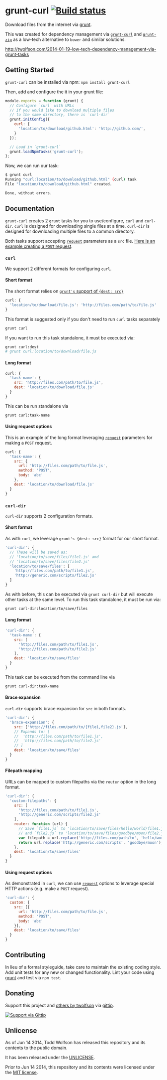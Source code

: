 # grunt-curl [![Build status](https://travis-ci.org/twolfson/grunt-curl.png?branch=master)](https://travis-ci.org/twolfson/grunt-curl)

Download files from the internet via [grunt][].

This was created for dependency management via [`grunt-curl`][] and [`grunt-zip`][] as a low-tech alternative to `bower` and similar solutions.

http://twolfson.com/2014-01-19-low-tech-dependency-management-via-grunt-tasks

[grunt]: http://gruntjs.com/
[`grunt-curl`]: https://github.com/twolfson/grunt-curl
[`grunt-zip`]: https://github.com/twolfson/grunt-zip

## Getting Started
`grunt-curl` can be installed via npm: `npm install grunt-curl`

Then, add and configure the it in your grunt file:

```js
module.exports = function (grunt) {
  // Configure `curl` with URLs
  // If you would like to download multiple files
  // to the same directory, there is `curl-dir`
  grunt.initConfig({
    curl: {
      'location/to/download/github.html': 'http://github.com/',
    }
  });

  // Load in `grunt-curl`
  grunt.loadNpmTasks('grunt-curl');
};
```

Now, we can run our task:

```bash
$ grunt curl
Running "curl:location/to/download/github.html" (curl) task
File "location/to/download/github.html" created.

Done, without errors.
```

## Documentation
`grunt-curl` creates 2 `grunt` tasks for you to use/configure, `curl` and `curl-dir`. `curl` is designed for downloading single files at a time. `curl-dir` is designed for downloading multiple files to a common directory.

Both tasks support accepting [`request`] parameters as a `src` file. [Here is an example creating a `POST` request][post-example].

[`request`]: https://github.com/mikeal/request
[post-example]: #using-request-options

### `curl`
We support 2 different formats for configuring `curl`.

#### Short format
The short format relies on [`grunt's` support of `{dest: src}`][grunt-short-format]

[grunt-short-format]: http://gruntjs.com/configuring-tasks#older-formats

```js
curl: {
  'location/to/download/file.js': 'http://files.com/path/to/file.js'
}
```

This format is suggested only if you don't need to run `curl` tasks separately

```js
grunt curl
```

If you want to run this task standalone, it must be executed via:

```bash
grunt curl:dest
# grunt curl:location/to/download/file.js
```

#### Long format
```js
curl: {
  'task-name': {
    src: 'http://files.com/path/to/file.js',
    dest: 'location/to/download/file.js'
  }
}
```

This can be run standalone via

```bash
grunt curl:task-name
```

#### Using request options
This is an example of the long format leveraging [`request`][] parameters for making a `POST` request.

```js
curl: {
  'task-name': {
    src: {
      url: 'http://files.com/path/to/file.js',
      method: 'POST',
      body: 'abc'
    },
    dest: 'location/to/download/file.js'
  }
}
```

### `curl-dir`
`curl-dir` supports 2 configuration formats.

#### Short format
As with `curl`, we leverage `grunt's {dest: src}` format for our short format.

```js
'curl-dir': {
  // These will be saved as:
  // 'location/to/save/files/file1.js' and
  // 'location/to/save/files/file2.js'
  'location/to/save/files': [
    'http://files.com/path/to/file1.js',
    'http://generic.com/scripts/file2.js'
  ]
}
```

As with before, this can be executed via `grunt curl-dir` but will execute other tasks at the same level. To run this task standalone, it must be run via:

```bash
grunt curl-dir:location/to/save/files
```

#### Long format
```js
'curl-dir': {
  'task-name': {
    src: [
      'http://files.com/path/to/file1.js',
      'http://files.com/path/to/file2.js'
    ],
    dest: 'location/to/save/files'
  }
}
```

This task can be executed from the command line via

```bash
grunt curl-dir:task-name
```

#### Brace expansion
`curl-dir` supports brace expansion for `src` in both formats.

```js
'curl-dir': {
  'brace-expansion': {
    src: ['http://files.com/path/to/{file1,file2}.js'],
    // Expands to: [
    //  'http://files.com/path/to/file1.js',
    //  'http://files.com/path/to/file2.js'
    // ]
    dest: 'location/to/save/files'
  }
}
```

#### Filepath mapping
URLs can be mapped to custom filepaths via the `router` option in the long format.

```js
'curl-dir': {
  'custom-filepaths': {
    src: [
      'http://files.com/path/to/file1.js',
      'http://generic.com/scripts/file2.js'
    ],
    router: function (url) {
      // Save `file1.js` to 'location/to/save/files/hello/world/file1.js'
      // and `file2.js` to 'location/to/save/files/goodbye/moon/file2.js'
      var filepath = url.replace('http://files.com/path/to', 'hello/world');
      return url.replace('http://generic.com/scripts', 'goodbye/moon');
    },
    dest: 'location/to/save/files'
  }
}
```

#### Using request options
As demonstrated in `curl`, we can use [`request`][] options to leverage special HTTP actions (e.g. make a `POST` request).

```js
'curl-dir': {
  custom: {
    src: [{
      url: 'http://files.com/path/to/file.js',
      method: 'POST',
      body: 'abc'
    }],
    dest: 'location/to/save/files'
  }
}
```

## Contributing
In lieu of a formal styleguide, take care to maintain the existing coding style. Add unit tests for any new or changed functionality. Lint your code using [grunt][grunt] and test via `npm test`.

## Donating
Support this project and [others by twolfson][gittip] via [gittip][].

[![Support via Gittip][gittip-badge]][gittip]

[gittip-badge]: https://rawgithub.com/twolfson/gittip-badge/master/dist/gittip.png
[gittip]: https://www.gittip.com/twolfson

## Unlicense
As of Jun 14 2014, Todd Wolfson has released this repository and its contents to the public domain.

It has been released under the [UNLICENSE][].

[UNLICENSE]: UNLICENSE

Prior to Jun 14 2014, this repository and its contents were licensed under the [MIT license][].

[MIT license]: https://github.com/twolfson/grunt-curl/blob/1.5.1/LICENSE-MIT
